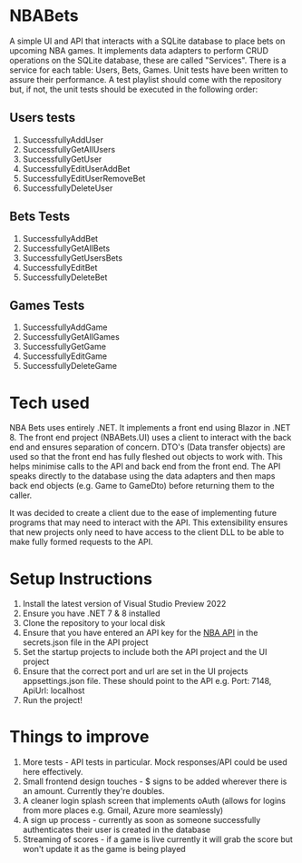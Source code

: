 # NBABets
A simple UI and API that interacts with a SQLite database to place bets on upcoming NBA games. It implements data adapters to perform CRUD operations on the SQLite database, these are called "Services". There is a service for each table: Users, Bets, Games. Unit tests have been written to assure their performance. A test playlist should come with the repository but, if not, the unit tests should be executed in the following order:

## Users tests
1. SuccessfullyAddUser
1. SuccessfullyGetAllUsers
1. SuccessfullyGetUser
1. SuccessfullyEditUserAddBet
1. SuccessfullyEditUserRemoveBet
1. SuccessfullyDeleteUser

## Bets Tests
1. SuccessfullyAddBet
1. SuccessfullyGetAllBets
1. SuccessfullyGetUsersBets
1. SuccessfullyEditBet
1. SuccessfullyDeleteBet

## Games Tests
1. SuccessfullyAddGame
1. SuccessfullyGetAllGames
1. SuccessfullyGetGame
1. SuccessfullyEditGame
1. SuccessfullyDeleteGame


# Tech used
NBA Bets uses entirely .NET. It implements a front end using Blazor in .NET 8. The front end project (NBABets.UI) uses a client to interact with the back end and ensures separation of concern. DTO's (Data transfer objects) are used so that the front end has fully fleshed out objects to work with. This helps minimise calls to the API and back end from the front end. The API speaks directly to the database using the data adapters and then maps back end objects (e.g. Game to GameDto) before returning them to the caller. 

It was decided to create a client due to the ease of implementing future programs that may need to interact with the API. This extensibility ensures that new projects only need to have access to the client DLL to be able to make fully formed requests to the API.

# Setup Instructions
1. Install the latest version of Visual Studio Preview 2022
1. Ensure you have .NET 7 & 8 installed
1. Clone the repository to your local disk
1. Ensure that you have entered an API key for the [NBA API](https://rapidapi.com/api-sports/api/api-nba) in the secrets.json file in the API project
1. Set the startup projects to include both the API project and the UI project
1. Ensure that the correct port and url are set in the UI projects appsettings.json file. These should point to the API e.g. Port: 7148, ApiUrl: localhost
1. Run the project!

# Things to improve
1. More tests - API tests in particular. Mock responses/API could be used here effectively.
1. Small frontend design touches - $ signs to be added wherever there is an amount. Currently they're doubles.
1. A cleaner login splash screen that implements oAuth (allows for logins from more places e.g. Gmail, Azure more seamlessly)
1. A sign up process - currently as soon as someone successfully authenticates their user is created in the database
1. Streaming of scores - if a game is live currently it will  grab the score but won't update it as the game is being played
